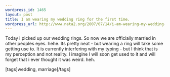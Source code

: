 ```yaml
--- 
wordpress_id: 1465
layout: post
title: I am wearing my wedding ring for the first time.
wordpress_url: http://www.nata2.org/2007/07/14/i-am-wearing-my-wedding-ring-for-the-first-time/
---
```

<p>Today i picked up our wedding rings. So now we are officially married in other peoples eyes. hehe. Its pretty neat - but wearing a ring will take some getting use to. It is currently interfering with my typing - but I think that is my perception and not reality. I imagine I will soon get used to it and will forget that i ever thought it was weird. heh. </p> <div class="wlWriterSmartContent" id="0767317B-992E-4b12-91E0-4F059A8CECA8:16b460bd-c486-4776-9a74-375ce146ffec" contenteditable="false" style="padding-right: 0px; display: inline; padding-left: 0px; padding-bottom: 0px; margin: 0px; padding-top: 0px">[tags]wedding, marriage[/tags]</div>
